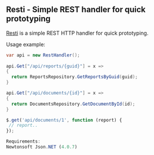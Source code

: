 ## Resti - Simple REST handler for quick prototyping

[Resti](https://github.com/speier/Resti) is a simple REST HTTP handler for quick prototyping.

Usage example:

```c#
var api = new RestHandler();
 
api.Get["/api/reports/{guid}"] = x =>
{
  return ReportsRepository.GetReportsByGuid(guid);
}

api.Get["/api/documents/{id}"] = x =>
{
  return DocumentsRepository.GetDocumentById(id);
}
```

```javascript
$.get('api/documents/1', function (report) {
 // report..
});

Requirements:
Newtonsoft Json.NET (4.0.7)

